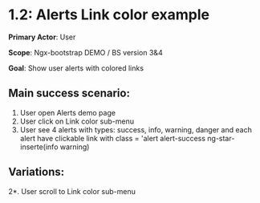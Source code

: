 1.2: Alerts Link color example
==============================
**Primary Actor**: User

**Scope**: Ngx-bootstrap DEMO / BS version 3&4

**Goal**: Show user alerts with colored links

Main success scenario:
----------------------
1. User open Alerts demo page
2. User click on Link color sub-menu
3. User see 4 alerts with types: success, info, warning, danger and each alert have clickable link with class = 'alert alert-success ng-star-inserte(info warning)

Variations:
-----------
2*. User scroll to Link color sub-menu
